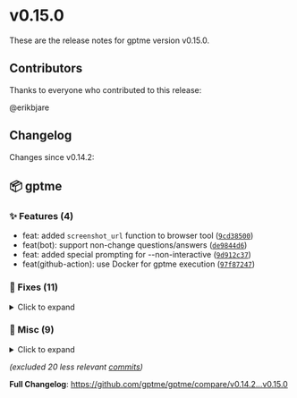 # v0.15.0

These are the release notes for gptme version v0.15.0.

## Contributors

Thanks to everyone who contributed to this release:

@erikbjare

## Changelog

Changes since v0.14.2:


## 📦 gptme

### ✨ Features (4)

 - feat: added `screenshot_url` function to browser tool ([`9cd38500`](https://github.com/gptme/gptme/commit/9cd38500))
 - feat(bot): support non-change questions/answers ([`de9844d6`](https://github.com/gptme/gptme/commit/de9844d6))
 - feat: added special prompting for --non-interactive ([`9d912c37`](https://github.com/gptme/gptme/commit/9d912c37))
 - feat(github-action): use Docker for gptme execution ([`97f87247`](https://github.com/gptme/gptme/commit/97f87247))

### 🐛 Fixes (11)
<details><summary>Click to expand</summary>
<p>

 - fix: minor improvement to patch tool prompt ([`722b2c4a`](https://github.com/gptme/gptme/commit/722b2c4a))
 - fix: fixed bug with extra 'Skipped hidden system messages' lines from workspace prompt ([`5937cb7a`](https://github.com/gptme/gptme/commit/5937cb7a))
 - fix(anthropic): fixed vision and other issues with preparing messages ([`b9b84554`](https://github.com/gptme/gptme/commit/b9b84554))
 - fix: don't include paths for slash-command arguments, dont inlude workspace prompt on resume ([`4900d190`](https://github.com/gptme/gptme/commit/4900d190))
 - fix: catch rich.print() errors and fall back to builtins.print() when printing messages ([`8698befd`](https://github.com/gptme/gptme/commit/8698befd))
 - fix: fixed bug checking for browser tool when not available ([`f86569df`](https://github.com/gptme/gptme/commit/f86569df))
 - fix: set session size for tmux tool, fixed wrong tmux examples (terminal instead of tmux) ([`1ef45875`](https://github.com/gptme/gptme/commit/1ef45875))
 - fix: changed tabulate tablefmt in eval output ([`42518547`](https://github.com/gptme/gptme/commit/42518547))
 - fix: fixed docker workspace permissions in bot action ([`aee7f95b`](https://github.com/gptme/gptme/commit/aee7f95b))
 - fix: switch from timeout-minutes to using `timeout` command in bot action step ([`fa23c669`](https://github.com/gptme/gptme/commit/fa23c669))
 - fix: add 'shell' to shell tool's block_types ([`d2c48790`](https://github.com/gptme/gptme/commit/d2c48790))

</p>
</details>

### 🔨 Misc (9)
<details><summary>Click to expand</summary>
<p>

 - chore: bump version to 0.15.0 ([`01c48121`](https://github.com/gptme/gptme/commit/01c48121))
 - docs: added TODO comment in python tool about which venv the repl should ideally run in ([`0d8eb85f`](https://github.com/gptme/gptme/commit/0d8eb85f))
 - docs: fixed bad reference ([`780b3c85`](https://github.com/gptme/gptme/commit/780b3c85))
 - refactor(eval): refactored gptme.eval module, splitting gptme.eval.evals into gptme.eval.suites.{basic, init-project, browser} ([`bfe5e1b8`](https://github.com/gptme/gptme/commit/bfe5e1b8))
 - docs: removed Inputs section from bot.md ([`e18dcb1e`](https://github.com/gptme/gptme/commit/e18dcb1e))
 - docs: renamed webui.rst to server.rst, added bot.md to index and updated instructions ([`18b7268d`](https://github.com/gptme/gptme/commit/18b7268d))
 - docs: added example of eval run output ([`c1987fa3`](https://github.com/gptme/gptme/commit/c1987fa3))
 - tests: fixed blinking test ([`c6953b39`](https://github.com/gptme/gptme/commit/c6953b39))
 - tests: clarified that we're testing so that it doesnt try to show runnable examples ([`8514bd33`](https://github.com/gptme/gptme/commit/8514bd33))

</p>
</details>

*(excluded 20 less relevant [commits](https://github.com/gptme/gptme/compare/v0.14.2...v0.15.0))*

**Full Changelog**: https://github.com/gptme/gptme/compare/v0.14.2...v0.15.0
